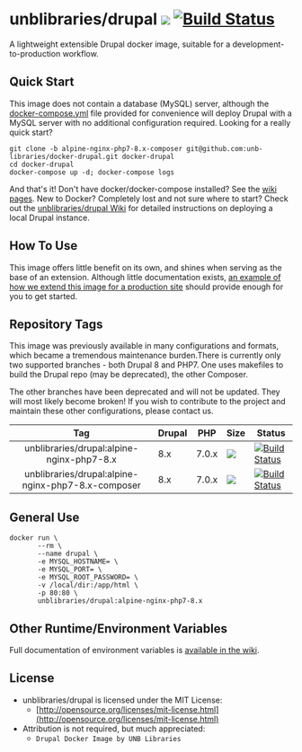 # unblibraries/drupal [![](https://images.microbadger.com/badges/image/unblibraries/drupal:alpine-nginx-php7-8.x-composer.svg)](http://microbadger.com/images/unblibraries/drupal:alpine-nginx-php7-8.x-composer "Get your own image badge on microbadger.com") [![Build Status](https://travis-ci.org/unb-libraries/docker-drupal.svg?branch=alpine-nginx-php7-8.x-composer)](https://travis-ci.org/unb-libraries/docker-drupal)

A lightweight extensible Drupal docker image, suitable for a development-to-production workflow.

## Quick Start
This image does not contain a database (MySQL) server, although the [docker-compose.yml](https://github.com/unb-libraries/docker-drupal/blob/alpine-nginx-php7-8.x-composer/docker-compose.yml) file provided for convenience will deploy Drupal with a MySQL server with no additional configuration required. Looking for a really quick start?

```
git clone -b alpine-nginx-php7-8.x-composer git@github.com:unb-libraries/docker-drupal.git docker-drupal
cd docker-drupal
docker-compose up -d; docker-compose logs
```

And that's it! Don't have docker/docker-compose installed? See the [wiki pages](https://github.com/unb-libraries/docker-drupal/wiki/2.-Setting-Up-Prerequisites). New to Docker? Completely lost and not sure where to start? Check out the [unblibraries/drupal Wiki](https://github.com/unb-libraries/docker-drupal/wiki) for detailed instructions on deploying a local Drupal instance.

## How To Use
This image offers little benefit on its own, and shines when serving as the base of an extension. Although little documentation exists, [an example of how we extend this image for a production site](https://github.com/unb-libraries/loyalistresearchnet.org) should provide enough for you to get started.

## Repository Tags
This image was previously available in many configurations and formats, which became a tremendous maintenance burden.There is currently only two supported branches - both Drupal 8 and PHP7. One uses makefiles to build the Drupal repo (may be deprecated), the other Composer.

The other branches have been deprecated and will not be updated. They will most likely become broken! If you wish to contribute to the project and maintain these other configurations, please contact us.


|                    Tag                    | Drupal | PHP   | Size                                                                                                                                                                                               | Status                                                                                                                                                    |
|:-----------------------------------------:|--------|-------|----------------------------------------------------------------------------------------------------------------------------------------------------------------------------------------------------|-----------------------------------------------------------------------------------------------------------------------------------------------------------|
| unblibraries/drupal:alpine-nginx-php7-8.x |   8.x  | 7.0.x | [![](https://images.microbadger.com/badges/image/unblibraries/drupal:alpine-nginx-php7-8.x.svg)](http://microbadger.com/images/unblibraries/drupal:alpine-nginx-php7-8.x "Get your own image badge on microbadger.com") | [![Build Status](https://travis-ci.org/unb-libraries/docker-drupal.svg?branch=alpine-nginx-php7-8.x)](https://travis-ci.org/unb-libraries/docker-drupal) |
| unblibraries/drupal:alpine-nginx-php7-8.x-composer |   8.x  | 7.0.x | [![](https://images.microbadger.com/badges/image/unblibraries/drupal:alpine-nginx-php7-8.x-composer.svg)](http://microbadger.com/images/unblibraries/drupal:alpine-nginx-php7-8.x-composer "Get your own image badge on microbadger.com") | [![Build Status](https://travis-ci.org/unb-libraries/docker-drupal.svg?branch=alpine-nginx-php7-8.x-composer)](https://travis-ci.org/unb-libraries/docker-drupal) |


## General Use
```
docker run \
       --rm \
       --name drupal \
       -e MYSQL_HOSTNAME= \
       -e MYSQL_PORT= \
       -e MYSQL_ROOT_PASSWORD= \
       -v /local/dir:/app/html \
       -p 80:80 \
       unblibraries/drupal:alpine-nginx-php7-8.x
```

## Other Runtime/Environment Variables
Full documentation of environment variables is [available in the wiki](https://github.com/unb-libraries/docker-drupal/wiki/C.-Environment-Variables).

## License
- unblibraries/drupal is licensed under the MIT License:
  - [http://opensource.org/licenses/mit-license.html](http://opensource.org/licenses/mit-license.html)
- Attribution is not required, but much appreciated:
  - `Drupal Docker Image by UNB Libraries`
